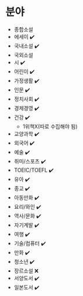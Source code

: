 # 분야

- 종합소설
- 에세이 ✔️
- 국내소설 ✔️
- 국외소설
- 시 ✔️
- 어린이 ✔️
- 가정생활 ✔️
- 인문 ✔️
- 정치사회 ✔️
- 경제경영 ✔️
- 건강 ✔️
  - 1위책X(따로 수집해야 됨)
- 교양과학 ✔️
- 외국어 ✔️
- 예술 ✔️
- 취미/스포츠 ✔️
- TOEIC/TOEFL ✔️
- 유아 ✔️
- 종교 ✔️
- 아동만화 ✔️
- 요리/와인 ✔️
- 역사/문화 ✔️
- 자기계발 ✔️
- 여행 ✔️
- 기술/컴퓨터 ✔️
- 만화 ✔️
- 청소년 ✔️
- 장르소설 ❌
- 서양도서 ✔️
- 일본도서 ✔️
